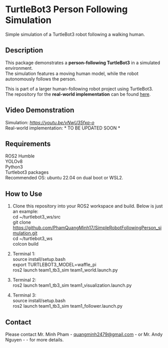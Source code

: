 
# TurtleBot3 Person Following Simulation

Simple simulation of a TurtleBot3 robot following a walking human.  

## Description
This package demonstrates a **person-following TurtleBot3** in a simulated environment.  
The simulation features a moving human model, while the robot autonomously follows the person.  

This is part of a larger human-following robot project using TurtleBot3.  
The repository for the **real-world implementation** can be found [here](#).  

## Video Demonstration   
Simulation: *https://youtu.be/vNwU35fxa-o*  
Real-world implementation: * TO BE UPDATED SOON *

## Requirements  
ROS2 Humble  
YOLOv8  
Python3  
Turtlebot3 packages   
Recommended OS: ubuntu 22.04 on dual boot or WSL2.  
  
## How to Use  
1. Clone this repository into your ROS2 workspace and build. Below is just an example:  
cd ~/turtlebot3_ws/src  
git clone https://github.com/PhamQuangMinh17/SimpleRobotFollowingPerson_simulation.git  
cd ~/turtlebot3_ws  
colcon build

3. Terminal 1:  
source install/setup.bash  
export TURTLEBOT3_MODEL=waffle_pi  
ros2 launch team1_tb3_sim team1_world.launch.py

4. Terminal 2:   
ros2 launch team1_tb3_sim team1_visualization.launch.py  
5. Terminal 3:  
source install/setup.bash  
ros2 launch team1_tb3_sim team1_follower.launch.py  

## Contact  
Please contact Mr. Minh Pham - quangminh2479@gmail.com - or Mr. Andy Nguyen - - for more details.  
